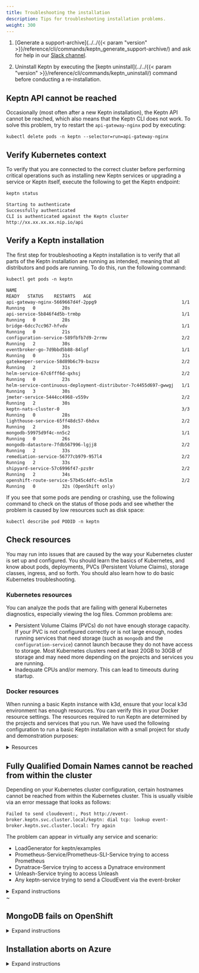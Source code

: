 ```yaml
---
title: Troubleshooting the installation
description: Tips for troubleshooting installation problems.
weight: 300
---
```


1. [Generate a support-archive](../../{{< param "version" >}}/reference/cli/commands/keptn_generate_support-archive/) and ask for help in our [Slack channel](https://slack.keptn.sh).

1. Uninstall Keptn by executing the [keptn uninstall](../../{{< param "version" >}}/reference/cli/commands/keptn_uninstall/) command before conducting a re-installation.

## Keptn API cannot be reached

Occasionally (most often after a new Keptn installation),
the Keptn API cannot be reached, which also means that the Keptn CLI does not work.
To solve this problem, try to restart the `api-gateway-nginx` pod by executing:

```
kubectl delete pods -n keptn --selector=run=api-gateway-nginx
```

## Verify Kubernetes context

To verify that you are connected to the correct cluster
before performing critical operations
such as installing new Keptn services or upgrading a service or Keptn itself,
execute the following to get the Keptn endpoint:

```
keptn status
```

```
Starting to authenticate
Successfully authenticated
CLI is authenticated against the Keptn cluster http://xx.xx.xx.xx.nip.io/api
```

## Verify a Keptn installation

The first step for troubleshooting a Keptn installation
is to verify that all parts of the Keptn installation are running as intended,
meaning that all distributors and pods are running.
To do this, run the following command:

```
kubectl get pods -n keptn
```

```
NAME                                                              READY   STATUS    RESTARTS   AGE
api-gateway-nginx-5669667d4f-2ppg9                                1/1     Running   0          20s
api-service-5b846f4d5b-trmbp                                      1/1     Running   0          28s
bridge-6dcc7cc967-hfvdv                                           1/1     Running   0          21s
configuration-service-589fbfb7d9-2rrmv                            2/2     Running   2          30s
eventbroker-go-7d9bbd5b88-84lgf                                   1/1     Running   0          31s
gatekeeper-service-58d89b6c79-bxzsv                               2/2     Running   2          31s
helm-service-67c6fff6d-qxhsj                                      2/2     Running   0          23s
helm-service-continuous-deployment-distributor-7c4455d697-gwwgj   1/1     Running   3          30s
jmeter-service-5444cc4968-v559v                                   2/2     Running   2          30s
keptn-nats-cluster-0                                              3/3     Running   0          28s
lighthouse-service-65ff48dc57-6hdvx                               2/2     Running   2          30s
mongodb-59975d9f4c-nn5c2                                          1/1     Running   0          26s
mongodb-datastore-7fdb567996-lgjj8                                2/2     Running   2          33s
remediation-service-56777cb979-957l4                              2/2     Running   2          33s
shipyard-service-57c6996f47-pzs9r                                 2/2     Running   2          34s
openshift-route-service-57b45c4dfc-4x5lm                          2/2     Running   0          32s (OpenShift only)
```

If you see that some pods are pending or crashing,
use the following command to check on the status of those pods
and see whether the problem is caused by low resources such as disk space:

```
kubectl describe pod PODID -n keptn
```

## Check resources

You may run into issues that are caused by the way your Kubernetes cluster is set up and configured.
You should learn the basics of Kubernetes, and know about pods, deployments,
PVCs (Persistent Volume Claims), storage classes, ingress, and so forth.
You should also learn how to do basic Kubernetes troubleshooting.

### Kubernetes resources

You can analyze the pods that are failing with general Kubernetes diagnostics,
especially viewing the log files.
Common problems are:

* Persistent Volume Claims (PVCs) do not have enough storage capacity.
  If your PVC is not configured correctly or is not large enough,
  nodes running services that need storage (such as `mongodb` and the `configuration-service`)
  cannot launch because they do not have access to storage.
  Most Kubernetes clusters need at least 20GB to 30GB of storage
  and may need more depending on the projects and services you are running.
* Inadequate CPUs and/or memory.
  This can lead to timeouts during startup.

### Docker resources

When running a basic Keptn instance with k3d,
ensure that your local k3d environment has enough resources.
You can verify this in your Docker resource settings.
The resources required to run Keptn are determined by the projects and services that you run.
We have used the following configuration to run a basic Keptn installation
with a small project for study and demonstration purposes:
<details><summary>Resources</summary>
![docker resources](./assets/docker-resources.png)
</details>

## Fully Qualified Domain Names cannot be reached from within the cluster

Depending on your Kubernetes cluster configuration,
certain hostnames cannot be reached from within the Kubernetes cluster.
This is usually visible via an error message that looks as follows:
```
Failed to send cloudevent:, Post http://event-broker.keptn.svc.cluster.local/keptn: dial tcp: lookup event-broker.keptn.svc.cluster.local: Try again
```

The problem can appear in virtually any service and scenario:

* LoadGenerator for keptn/examples
* Prometheus-Service/Prometheus-SLI-Service trying to access Prometheus
* Dynatrace-Service trying to access a Dynatrace environment
* Unleash-Service trying to access Unleash
* Any keptn-service trying to send a CloudEvent via the event-broker

<details><summary>Expand instructions</summary>
<p>


**Problem**: Trying to access certain hostnames does not work within the cluster.

The reason behind this is that some Kubernetes cluster configurations have issues
when it comes to resolving internal hostnames like `service.namespace.svc.cluster.local`,
but potentially reaching ANY hostname might fail, e.g., trying to fetch a URL via `wget keptn.sh`.

**Analysis**: To find out whether you are affected or not,
run an `alpine:3.11` container that tries to access the Kubernetes API or any external hostname, e.g.:

```
kubectl run -i --restart=Never --rm test-${RANDOM} --image=alpine:3.11 \
   -- sh -c "wget --no-check-certificate \
   https://kubernetes.default.svc.cluster.local/api/v1"
```

```
kubectl run -i --restart=Never --rm test-${RANDOM} --image=alpine:3.11 \
   -- sh -c "wget https://keptn.sh"
```

If in any of the above instances you get a "bad address", then you are most likely affected, e.g.:
```
wget: bad address 'kubernetes.default.svc.cluster.local'
```

If it prints a download bar, the content of the requested URL or an HTTP 400 error (or similar),
the connection works, e.g.:
```
Connecting to kubernetes.default.svc.cluster.local (10.0.80.1:443)
saving to 'v1'
v1                   100% |********************************| 10337  0:00:00 ETA
```

The problem behind this is usually a misconfiguration for the nameserver
or the local `/etc/resolv.conf` configuration (e.g., searchdomains).

More details can be found at
[GitHub Kubernetes Issue #64924](https://github.com/kubernetes/kubernetes/issues/64924).

**Solutions**:

1. Verify that your cluster's nameserver configuration is working as expected,
   especially the searchdomains. The easiest way to verify this is to look at the output of
   ```
   nslookup keptn.sh
   ```
   on your physical machine as well as within your Kubernetes cluster:
   ```
   kubectl run -i --restart=Never --rm test-${RANDOM} \
      --image=alpine:3.11 -- sh -c "nslookup keptn.sh"
   ```
   * If a nameserver returns `NXDOMAIN` or `Non-authoritative answer`, everything is fine.
   * If at any point a nameserver returns an `ERRFAIL`, `SERVFAIL` or similar,
     update the hosts `/etc/resolv.conf` file (together with your administrator) and try again.

1. Overwrite the DNS config `ndots` to `ndots:1`
  [in all deployment manifests](https://pracucci.com/kubernetes-dns-resolution-ndots-options-and-why-it-may-affect-application-performances.html).

</p></details>
~      

## MongoDB fails on OpenShift

<details><summary>Expand instructions</summary>
<p>

**Reason:**

The root cause of this issue is that the MongoDB (as deployed by the default Keptn installation)
tries to set `mongodb` as the owner for the files in `/var/lib/mongodb/data`.
However, this is not allowed for some Persistent Volumes Claims (PVCs) with the assigned rights.

**Solution:**

Execute the following command to change the image of the `mongodb` deployment to run `mongodb` as root:

```
kubectl set image deployment/mongodb \
   mongodb=keptn/mongodb-privileged:latest -n keptn
```
</p></details>

## Installation aborts on Azure
<details><summary>Expand instructions</summary>
<p>

**Investigation:**

The Keptn installation aborts with the following error:

```
Cannot obtain the cluster/pod IP CIDR
```

**Reason:**

The root cause of this issue is that `kubenet` is not used in your AKS cluster.
However, it is needed to retrieve the `podCidr` according to the official docs:
https://docs.microsoft.com/en-us/rest/api/aks/managedclusters/createorupdate#containerservicenetworkprofile

**Solution:**

Select the **Kubenet network plugin (basic)** when setting up your AKS cluster
rather than the *Azure network plugin (advanced)* and retry the installation.
You can find more information at https://docs.microsoft.com/en-us/azure/aks/configure-kubenet

</p></details>




